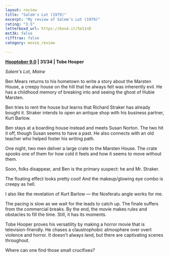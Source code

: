 ```yaml
---
layout: review
title: "Salem's Lot (1979)"
excerpt: "My review of Salem's Lot (1979)"
rating: "3.5"
letterboxd_url: https://boxd.it/5e11nD
mst3k: false
rifftrax: false
category: movie_review

---
```


<b><a href="https://boxd.it/pOmcY/detail">Hooptober 9.0</a> | 31/34 | Tobe Hooper</b>

<i>Salem's Lot, Maine</i>

Ben Mears returns to his hometown to write a story about the Marsten House, a creepy house on the hill that he always felt was inherently evil. He has a childhood memory of breaking into and seeing the ghost of Hubie Marsten.

Ben tries to rent the house but learns that Richard Straker has already bought it. Straker intends to open an antique shop with his business partner, Kurt Barlow.

Ben stays at a boarding house instead and meets Susan Norton. The two hit it off, though Susan seems to have a past. He also connects with an old teacher who helped foster his writing path.

One night, two men deliver a large crate to the Marsten House. The crate spooks one of them for how cold it feels and how it seems to move without them.

Soon, folks disappear, and Ben is the primary suspect: he and Mr. Straker.

The floating effect looks pretty cool! And the makeup/glowing eye combo is creepy as hell.

I also like the revelation of Kurt Barlow — the Nosferatu angle works for me.

The pacing is slow as we wait for the leads to catch up. The finale suffers from the commercial breaks. By the end, the movie makes rules and obstacles to fill the time. Still, it has its moments.

Tobe Hooper proves his versatility by making a horror movie that is television-friendly. He chases a claustrophobic atmosphere over overt violence and horror. It doesn't always land, but there are captivating scenes throughout.

Where can one find those small crucifixes?